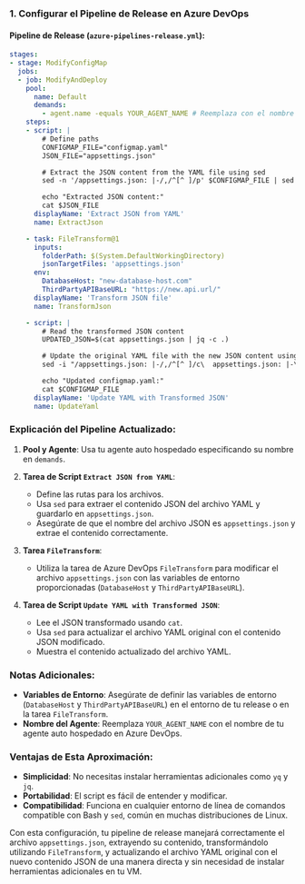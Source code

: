 ### 1. Configurar el Pipeline de Release en Azure DevOps


#### Pipeline de Release (`azure-pipelines-release.yml`):

```yaml
stages:
- stage: ModifyConfigMap
  jobs:
  - job: ModifyAndDeploy
    pool:
      name: Default
      demands:
        - agent.name -equals YOUR_AGENT_NAME # Reemplaza con el nombre de tu agente
    steps:
    - script: |
        # Define paths
        CONFIGMAP_FILE="configmap.yaml"
        JSON_FILE="appsettings.json"

        # Extract the JSON content from the YAML file using sed
        sed -n '/appsettings.json: |-/,/^[^ ]/p' $CONFIGMAP_FILE | sed '1d;$d' > $JSON_FILE

        echo "Extracted JSON content:"
        cat $JSON_FILE
      displayName: 'Extract JSON from YAML'
      name: ExtractJson

    - task: FileTransform@1
      inputs:
        folderPath: $(System.DefaultWorkingDirectory)
        jsonTargetFiles: 'appsettings.json'
      env:
        DatabaseHost: "new-database-host.com"
        ThirdPartyAPIBaseURL: "https://new.api.url/"
      displayName: 'Transform JSON file'
      name: TransformJson

    - script: |
        # Read the transformed JSON content
        UPDATED_JSON=$(cat appsettings.json | jq -c .)

        # Update the original YAML file with the new JSON content using sed
        sed -i "/appsettings.json: |-/,/^[^ ]/c\  appsettings.json: |-\n    ${UPDATED_JSON//\"/\\\"}" $CONFIGMAP_FILE

        echo "Updated configmap.yaml:"
        cat $CONFIGMAP_FILE
      displayName: 'Update YAML with Transformed JSON'
      name: UpdateYaml
```

### Explicación del Pipeline Actualizado:

1. **Pool y Agente**: Usa tu agente auto hospedado especificando su nombre en `demands`.

2. **Tarea de Script `Extract JSON from YAML`**:
   - Define las rutas para los archivos.
   - Usa `sed` para extraer el contenido JSON del archivo YAML y guardarlo en `appsettings.json`.
   - Asegúrate de que el nombre del archivo JSON es `appsettings.json` y extrae el contenido correctamente.

3. **Tarea `FileTransform`**:
   - Utiliza la tarea de Azure DevOps `FileTransform` para modificar el archivo `appsettings.json` con las variables de entorno proporcionadas (`DatabaseHost` y `ThirdPartyAPIBaseURL`).

4. **Tarea de Script `Update YAML with Transformed JSON`**:
   - Lee el JSON transformado usando `cat`.
   - Usa `sed` para actualizar el archivo YAML original con el contenido JSON modificado.
   - Muestra el contenido actualizado del archivo YAML.

### Notas Adicionales:

- **Variables de Entorno**: Asegúrate de definir las variables de entorno (`DatabaseHost` y `ThirdPartyAPIBaseURL`) en el entorno de tu release o en la tarea `FileTransform`.
- **Nombre del Agente**: Reemplaza `YOUR_AGENT_NAME` con el nombre de tu agente auto hospedado en Azure DevOps.

### Ventajas de Esta Aproximación:

- **Simplicidad**: No necesitas instalar herramientas adicionales como `yq` y `jq`.
- **Portabilidad**: El script es fácil de entender y modificar.
- **Compatibilidad**: Funciona en cualquier entorno de línea de comandos compatible con Bash y `sed`, común en muchas distribuciones de Linux.

Con esta configuración, tu pipeline de release manejará correctamente el archivo `appsettings.json`, extrayendo su contenido, transformándolo utilizando `FileTransform`, y actualizando el archivo YAML original con el nuevo contenido JSON de una manera directa y sin necesidad de instalar herramientas adicionales en tu VM.

